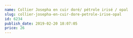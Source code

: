 ```yaml
---
name: Collier Josepha en cuir doré/ pétrole irisé / opal
slug: collier-josepha-en-cuir-dore-petrole-irise-opal
id: 6234
publish_date: 2019-02-20 18:07:05
price: 26
---
```

